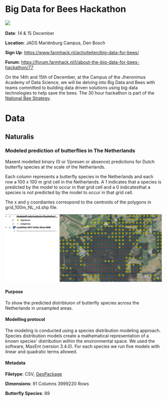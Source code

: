 # Big Data for Bees Hackathon

![](https://forum.farmhack.nl/uploads/default/original/1X/0b80356d1becfc73f48e015a915a08d2a4dc300b.png)

**Date**: 14 & 15 December

**Location**: JADS Mariënburg Campus, Den Bosch

**Sign Up**: https://www.farmhack.nl/activiteiten/big-data-for-bees/

**Forum**: https://forum.farmhack.nl/t/about-the-big-data-for-bees-hackathon/77


On the 14th and 15th of December, at the Campus of the Jheronimus Academy of Data Science, we will be delving into Big Data and Bees with teams committed to building data driven solutions using big data technologies to help save the bees. The 30 hour hackathon is part of the [National Bee Strategy](https://www.rijksoverheid.nl/onderwerpen/natuur-en-biodiversiteit/bijenstrategie).

# Data

## Naturalis

### Modeled prediction of butterflies in The Netherlands

Maxent modelled binary (0 or 1/presen or absence) predictions for Dutch butterfly species at the scale of the Netherlands. 

Each column represents a butterfly species in the Netherlands and each row a 100 x 100 m grid cell in the Netherlands. A 1 indicates
that a species is predicted by the model to occur in that grid cell and a 0 indicatesthat a species is not predicted by the model to 
occur in that grid cell. 

The x and y coordiantes correspond to the centroids of the polygons in grid_100m_NL_rd.shp file.

![](https://raw.githubusercontent.com/FarmHackNL/Big-Data-for-Bees-Hackathon/master/images/butterflies.png)

#### Purpose
To show the predicted distribtuion of butterfly species across the Netherlands in unsampled areas.

#### Modelling protocol

The modeling is conducted using a species distribution modeling approach. Species distribution models create 
a mathematical representation of a known species' distribution within the environmental space. We used the software,  MaxEnt (version 3.4.0).
For each species we run five models with linear and quadratic terms allowed.

#### Metadata

**Filetype**: CSV, [GeoPackage](https://www.geopackage.org)

**Dimensions**: 91 Columns 3999220 Rows

**Butterfly Species**: 89  